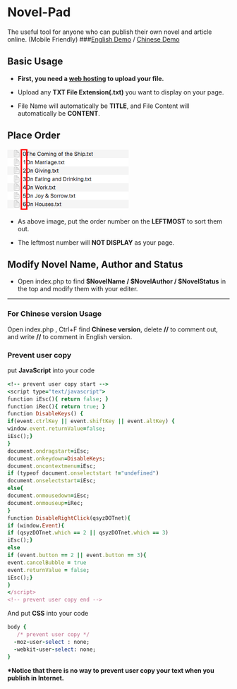 # Novel-Pad
The useful tool for anyone who can publish their own novel and article online. (Mobile Friendly)
###<a href="http://smartlun.com/github/novel/" target="_blank">English Demo</a> / <a href="http://smartlun.com/novel/sixstone/" target="_blank">Chinese Demo</a> 

## Basic Usage

- **First, you need a [web hosting](https://en.wikipedia.org/wiki/Category:Web_hosting) to upload your file.**

- Upload any **TXT File Extension(.txt)** you want to display on your page. 

- File Name will automatically be **TITLE**, and File Content will automatically be **CONTENT**.

## Place Order

![order](screenshots/01.png "Add the order number in the leftmost to sort txt files")
- As above image, put the order number on the **LEFTMOST** to sort them out. 

- The leftmost number will **NOT DISPLAY** as your page.

## Modify Novel Name, Author and Status

- Open index.php to find  **$NovelName / $NovelAuthor / $NovelStatus** in the top and modify them with your editer.
<hr>

### For Chinese version Usage
Open index.php , Ctrl+F find **Chinese version**, delete **//** to comment out,  and write **//** to comment in English version.

### Prevent user copy
put **JavaScript** into your code
```ruby
<!-- prevent user copy start -->
<script type="text/javascript">
function iEsc(){ return false; }
function iRec(){ return true; }
function DisableKeys() {
if(event.ctrlKey || event.shiftKey || event.altKey) {
window.event.returnValue=false;
iEsc();}
}
document.ondragstart=iEsc;
document.onkeydown=DisableKeys;
document.oncontextmenu=iEsc;
if (typeof document.onselectstart !="undefined")
document.onselectstart=iEsc;
else{
document.onmousedown=iEsc;
document.onmouseup=iRec;
}
function DisableRightClick(qsyzDOTnet){
if (window.Event){
if (qsyzDOTnet.which == 2 || qsyzDOTnet.which == 3)
iEsc();}
else
if (event.button == 2 || event.button == 3){
event.cancelBubble = true
event.returnValue = false;
iEsc();}
}
</script>
<!-- prevent user copy end -->
```
And put **CSS** into your code
```ruby
body {
   /* prevent user copy */
  -moz-user-select : none;
  -webkit-user-select: none; 
}
```
**\*Notice that there is no way to prevent user copy your text when you publish in Internet.**
